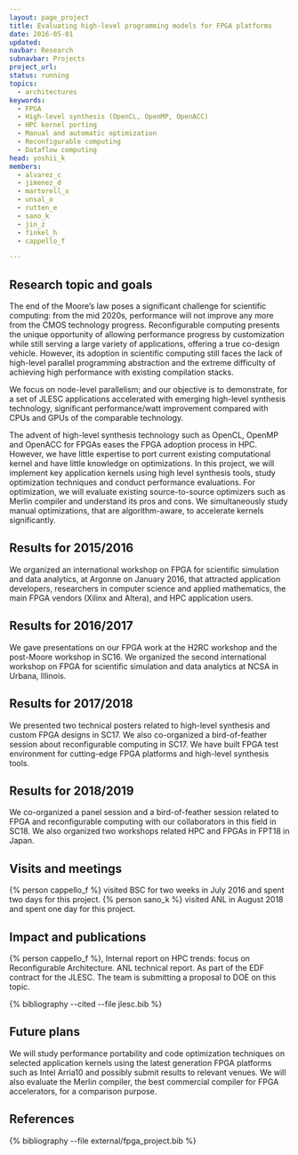 ```yaml
---
layout: page_project
title: Evaluating high-level programming models for FPGA platforms
date: 2016-05-01
updated:
navbar: Research
subnavbar: Projects
project_url:
status: running
topics: 
  - architectures
keywords: 
  - FPGA
  - High-level synthesis (OpenCL, OpenMP, OpenACC)
  - HPC kernel porting
  - Manual and automatic optimization
  - Reconfigurable computing
  - Dataflow computing
head: yoshii_k
members: 
  - alvarez_c
  - jimenez_d
  - martorell_x
  - unsal_o
  - rutten_e
  - sano_k
  - jin_z
  - finkel_h
  - cappello_f

---
```


## Research topic and goals
The end of the Moore’s law poses a significant challenge for
scientific computing: from the mid 2020s, performance will not improve
any more from the CMOS technology progress. Reconfigurable computing
presents the unique opportunity of allowing performance progress by
customization while still serving a large variety of applications,
offering a true co-design vehicle. However, its adoption in scientific
computing still faces the lack of high-level parallel programming
abstraction and the extreme difficulty of achieving high performance
with existing compilation stacks.

We focus on node-level parallelism; and our objective is to
demonstrate, for a set of JLESC applications accelerated with emerging
high-level synthesis technology, significant performance/watt
improvement compared with CPUs and GPUs of the comparable technology.

The advent of high-level synthesis technology such as OpenCL, OpenMP
and OpenACC for FPGAs eases the FPGA adoption process in HPC. However,
we have little expertise to port current existing computational kernel
and have little knowledge on optimizations. In this project, we will
implement key application kernels using high level synthesis tools,
study optimization techniques and conduct performance evaluations.
For optimization, we will evaluate existing source-to-source
optimizers such as Merlin compiler and understand its pros and cons.
We simultaneously study manual optimizations, that are
algorithm-aware, to accelerate kernels significantly.


## Results for 2015/2016
We organized an international workshop on FPGA for scientific simulation and data analytics, at Argonne on January 2016, that attracted application developers, researchers in computer science and applied mathematics, the main FPGA vendors (Xilinx and Altera), and HPC application users.

## Results for 2016/2017
We gave presentations on our FPGA work at the H2RC workshop and the post-Moore workshop in SC16. We organized the second international workshop on FPGA for scientific simulation and data analytics at NCSA in Urbana, Illinois.

## Results for 2017/2018
We presented two technical posters related to high-level synthesis and custom FPGA designs in SC17. We also co-organized a bird-of-feather session about reconfigurable computing in SC17. We have built FPGA test environment for cutting-edge FPGA platforms and high-level synthesis tools.

## Results for 2018/2019
We co-organized a panel session and a bird-of-feather session related to FPGA and reconfigurable computing with our collaborators in this field in SC18. We also organized two workshops related HPC and FPGAs in FPT18 in Japan.

## Visits and meetings
{% person cappello_f %} visited BSC for two weeks in July 2016 and spent two days for this project.
{% person sano_k %} visited ANL in August 2018 and spent one day for this project.


## Impact and publications

{% person cappello_f %}, Internal report on HPC trends: focus on Reconfigurable Architecture. ANL technical report. As part of the EDF contract for the JLESC.
The team is submitting a proposal to DOE on this topic.

{% bibliography --cited --file jlesc.bib %}


## Future plans

We will study performance portability and code optimization techniques on selected application kernels using the latest generation FPGA platforms such as Intel Arria10 and possibly submit results to relevant venues. We will also evaluate the Merlin compiler, the best commercial compiler for FPGA accelerators, for a comparison purpose.

## References

{% bibliography --file external/fpga_project.bib %}
